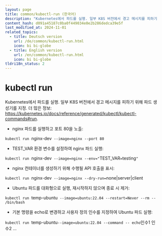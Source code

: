 ```yaml
---
layout: page
title: common/kubectl-run (한국어)
description: "Kubernetes에서 파드를 실행. 일부 K8S 버전에서 경고 메시지를 피하기 위해 파드 생성기를 지정."
content_hash: d091a45187c0ba0f449034e0e2b286dedca39e5f
last_modified_at: 2024-11-01
related_topics:
  - title: Deutsch version
    url: /de/common/kubectl-run.html
    icon: bi bi-globe
  - title: English version
    url: /en/common/kubectl-run.html
    icon: bi bi-globe
tldri18n_status: 2
---
```

# kubectl run

Kubernetes에서 파드를 실행. 일부 K8S 버전에서 경고 메시지를 피하기 위해 파드 생성기를 지정.
더 많은 정보: <https://kubernetes.io/docs/reference/generated/kubectl/kubectl-commands#run>.

- nginx 파드를 실행하고 포트 80을 노출:

`kubectl run `<span class="tldr-var badge badge-pill bg-dark-lm bg-white-dm text-white-lm text-dark-dm font-weight-bold">nginx-dev</span>` --image=nginx --port 80`

- TEST_VAR 환경 변수를 설정하여 nginx 파드 실행:

`kubectl run `<span class="tldr-var badge badge-pill bg-dark-lm bg-white-dm text-white-lm text-dark-dm font-weight-bold">nginx-dev</span>` --image=nginx --env="`<span class="tldr-var badge badge-pill bg-dark-lm bg-white-dm text-white-lm text-dark-dm font-weight-bold">TEST_VAR</span>`=`<span class="tldr-var badge badge-pill bg-dark-lm bg-white-dm text-white-lm text-dark-dm font-weight-bold">testing</span>`"`

- nginx 컨테이너를 생성하기 위해 수행될 API 호출을 표시:

`kubectl run `<span class="tldr-var badge badge-pill bg-dark-lm bg-white-dm text-white-lm text-dark-dm font-weight-bold">nginx-dev</span>` --image=nginx --dry-run=`<span class="tldr-var badge badge-pill bg-dark-lm bg-white-dm text-white-lm text-dark-dm font-weight-bold">none|server|client</span>

- Ubuntu 파드를 대화형으로 실행, 재시작하지 않으며 종료 시 제거:

`kubectl run `<span class="tldr-var badge badge-pill bg-dark-lm bg-white-dm text-white-lm text-dark-dm font-weight-bold">temp-ubuntu</span>` --image=ubuntu:22.04 --restart=Never --rm -- /bin/bash`

- 기본 명령을 echo로 변경하고 사용자 정의 인수를 지정하여 Ubuntu 파드 실행:

`kubectl run `<span class="tldr-var badge badge-pill bg-dark-lm bg-white-dm text-white-lm text-dark-dm font-weight-bold">temp-ubuntu</span>` --image=ubuntu:22.04 --command -- echo `<span class="tldr-var badge badge-pill bg-dark-lm bg-white-dm text-white-lm text-dark-dm font-weight-bold">인수1 인수2 ...</span>

